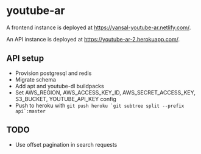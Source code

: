 # youtube-ar

A frontend instance is deployed at https://yansal-youtube-ar.netlify.com/.

An API instance is deployed at https://youtube-ar-2.herokuapp.com/.

## API setup

* Provision postgresql and redis
* Migrate schema
* Add apt and youtube-dl buildpacks
* Set AWS_REGION, AWS_ACCESS_KEY_ID, AWS_SECRET_ACCESS_KEY, S3_BUCKET, YOUTUBE_API_KEY config
* Push to heroku with ```git push heroku `git subtree split --prefix api`:master```

## TODO

* Use offset pagination in search requests
